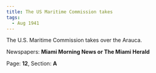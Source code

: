 ```yaml
---  
title: The US Maritime Commission takes  
tags:  
  - Aug 1941  
---  
```

  
The U.S. Maritime Commission takes over the Arauca.  
  
Newspapers: **Miami Morning News or The Miami Herald**  
  
Page: **12**, Section: **A** 
